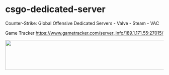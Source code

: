 csgo-dedicated-server
=====================

Counter-Strike: Global Offensive Dedicated Servers -  Valve - Steam - VAC

Game Tracker
https://www.gametracker.com/server_info/189.1.171.55:27015/

<a href="http://www.gametracker.com/server_info/189.1.171.55:27015/" target="_blank"><img src="http://cache.www.gametracker.com/server_info/189.1.171.55:27015/b_560_95_1.png" border="0" width="560" height="95" alt=""/></a>
